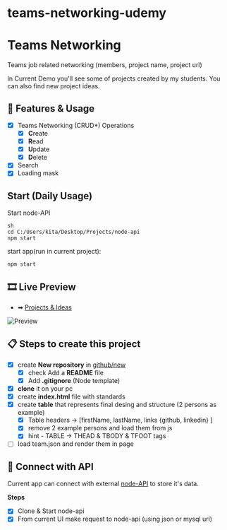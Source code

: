 # teams-networking-udemy

# Teams Networking

Teams job related networking (members, project name, project url)

In Current Demo you'll see some of projects created by my students.
You can also find new project ideas.

## 💠 Features & Usage

- [x] Teams Networking (CRUD\*) Operations
  - [x] **C**reate
  - [x] **R**ead
  - [x] **U**pdate
  - [x] **D**elete
- [x] Search
- [x] Loading mask

## Start (Daily Usage)

Start node-API

```
sh
cd C:/Users/kita/Desktop/Projects/node-api
npm start
```

start app(run in current project):

```
npm start
```

## 🎞 Live Preview

- ➡ [Projects & Ideas](https://github.com/sabovoichita/teams-networking-udemy.git/)

![Preview](images/preview.jpg)

## 📋 Steps to create this project

- [x] create **New repository** in [github/new](https://github.com/new)
  - [x] check Add a **README** file
  - [x] Add **.gitignore** (Node template)
- [x] **clone** it on your pc
- [x] create **index.html** file with standards
- [x] create **table** that represents final desing and structure (2 persons as example)
  - [x] Table headers -> [firstName, lastName, links {github, linkedin} ]
  - [x] remove 2 example persons and load them from js
  - [x] hint - TABLE -> THEAD & TBODY & TFOOT tags
- [ ] load team.json and render them in page

## 🧩 Connect with API

Current app can connect with external [node-API](https://github.com/nmatei/node-api) to store it's data.

**Steps**

- [x] Clone & Start node-api
- [x] From current UI make request to node-api (using json or mysql url)
